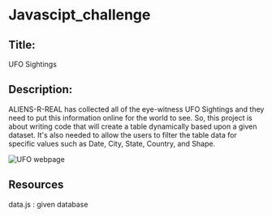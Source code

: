 # Javascipt_challenge

## Title:
UFO Sightings

## Description:
ALIENS-R-REAL has collected all of the eye-witness UFO Sightings and they need to put this information online for the world to see. 
So, this project is about writing code that will create a table dynamically based upon a given dataset. It's also needed to allow the 
users to filter the table data for specific values such as Date, City, State, Country, and Shape. 

![UFO webpage](https://user-images.githubusercontent.com/64176733/89223264-54e9cb80-d58b-11ea-9a21-a3d3db914124.jpg)

## Resources
data.js : given database 

